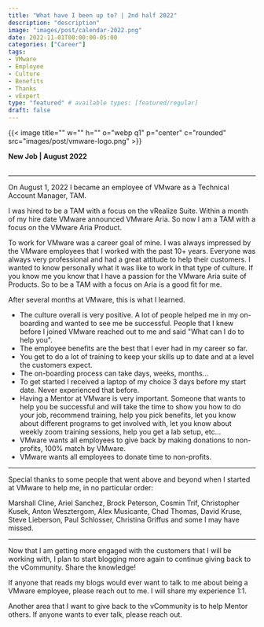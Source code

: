 ```yaml
---
title: "What have I been up to? | 2nd half 2022"
description: "description"
image: "images/post/calendar-2022.png"
date: 2022-11-01T00:00:00-05:00
categories: ["Career"]
tags:
- VMware
- Employee
- Culture
- Benefits
- Thanks
- vExpert
type: "featured" # available types: [featured/regular]
draft: false
---
```


{{< image title="" w="" h="" o="webp q1" p="center" c="rounded" src="images/post/vmware-logo.png" >}}

<div>
  <b>New Job | August 2022</b>
</div>
<div>
  <br>
</div>

---

On August 1, 2022 I became an employee of VMware as a Technical Account Manager, TAM. 

I was hired to be a TAM with a focus on the vRealize Suite. Within a month of my hire date VMware announced VMware Aria. So now I am a TAM with a focus on the VMware Aria Product.

To work for VMware was a career goal of mine. I was always impressed by the VMware employees that I worked with the past 10+ years. Everyone was always very professional and had a great attitude to help their customers. I wanted to know personally what it was like to work in that type of culture. If you know me you know that I have a passion for the VMware Aria suite of Products. So to be a TAM with a focus on Aria is a good fit for me.

After several months at VMware, this is what I learned.

* The culture overall is very positive. A lot of people helped me in my on-boarding and wanted to see me be successful. People that I knew before I joined VMware reached out to me and said "What can I do to help you".
* The employee benefits are the best that I ever had in my career so far.
* You get to do a lot of training to keep your skills up to date and at a level the customers expect.
* The on-boarding process can take days, weeks, months...
* To get started I received a laptop of my choice 3 days before my start date. Never experienced that before.
* Having a Mentor at VMware is very important. Someone that wants to help you be successful and will take the time to show you how to do your job, recommend training, help you pick benefits, let you know about different programs to get involved with, let you know about weekly zoom training sessions, help you get a lab setup, etc...
* VMware wants all employees to give back by making donations to non-profits, 100% match by VMware.
* VMware wants all employees to donate time to non-profits. 

---

Special thanks to some people that went above and beyond when I started  at VMware to help me, in no particular order:

Marshall Cline, Ariel Sanchez, Brock Peterson, Cosmin Trif, Christopher Kusek, Anton Wesztergom, Alex Musicante, Chad Thomas, David Kruse, Steve Lieberson, Paul Schlosser, Christina Griffus and some I may have missed.

---

Now that I am getting more engaged with the customers that I will be working with, I plan to start blogging more again to continue giving back to the vCommunity. Share the knowledge!

If anyone that reads my blogs would ever want to talk to me about being a VMware employee, please reach out to me. I will share my experience 1:1. 

Another area that I want to give back to the vCommunity is to help Mentor others. If anyone wants to ever talk, please reach out.

